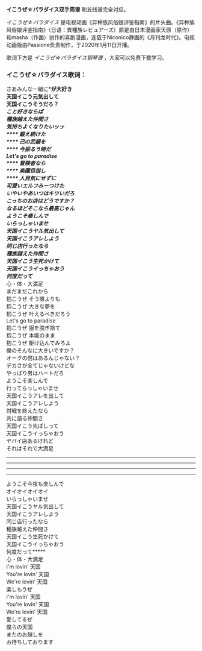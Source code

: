 

**イこうぜ☆パラダイス双手简谱** 和五线谱完全对应。

_イこうぜ☆パラダイス_
是电视动画《异种族风俗娘评鉴指南》的片头曲。《异种族风俗娘评鉴指南》（日语：異種族レビュアーズ）原是由日本漫画家天原（原作）和masha（作画）创作的喜剧漫画，连载于Niconico静画的《月刊龙时代》。电视动画版由Passione负责制作，于2020年1月11日开播。

歌词下方是 _イこうぜ☆パラダイス钢琴谱_ ，大家可以免费下载学习。

### イこうぜ☆パラダイス歌词：

さあみんな一緒に***が大好き  
天国イこう元気出して  
天国イこうそうだろ？  
***こと好きならば  
種族越えた仲間さ  
気持ちよくなりたいッッ  
**** 鍛え続けた  
**** 己の武器を  
**** 今振るう時だ  
Let's go to paradise  
**** 冒険者なら  
**** 楽園目指し  
**** 人目気にせずに  
可愛いエルフみーつけた  
いやいやあいつはキツいだろ  
こっちのお店はどうですか？  
なるほどそこなら最高じゃん  
ようこそ楽しんで  
いらっしゃいませ  
天国イこうヤル気出して  
天国イこうアレしよう  
同じ店行ったなら  
種族越えた仲間さ  
天国イこう生死かけて  
天国イこうイっちゃおう  
何度だって*****  
心・体・大満足  
まだまだこれから  
抱こうぜ そう誰よりも  
抱こうぜ 大きな夢を  
抱こうぜ 叶えるべきだろう  
Let's go to paradise  
抱こうぜ 服を脱ぎ捨て  
抱こうぜ 本能のまま  
抱こうぜ 駆け込んでみろよ  
僕のそんなに大きいですか？  
オークの倍はあるんじゃない？  
デカさが全てじゃないけどな  
やっぱり男はハートだろ  
ようこそ楽しんで  
行ってらっしゃいませ  
天国イこうアレを出して  
天国イこうアレしよう  
対戦を終えたなら  
共に語る仲間さ  
天国イこう先ばしって  
天国イこうイっちゃおう  
ヤバイ店あるけれど  
それはそれで大満足  
*****  
*****  
*****  
*****  
ようこそ今夜も楽しんで  
オイオイオイオイ  
いらっしゃいませ  
天国イこうヤル気出して  
天国イこうアレしよう  
同じ店行ったなら  
種族越えた仲間さ  
天国イこう生死かけて  
天国イこうイっちゃおう  
何度だって*****  
心・体・大満足  
I'm lovin' 天国  
You're lovin' 天国  
We're lovin' 天国  
楽しもうぜ  
I'm lovin' 天国  
You're lovin' 天国  
We're lovin' 天国  
愛してるぜ  
僕らの天国  
またのお越しを  
お待ちしております

